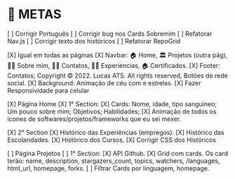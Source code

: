# 🎯 METAS

[ ] Corrigir Português
[ ] Corrigir bug nos Cards Sobremim
[ ] Refatorar Nav.js
[ ] Corrigir texto dos históricos
[ ] Refatorar RepoGrid

[X] Igual em todas as páginas
  [X] Navbar: 🏠 Home, 🏛️ Projetos (outra pág), 💁🏻 Sobre mim, 👨‍🎓 Contatos, 👩‍💻 Experiencias, 🏠 Certificados.
  [X] Footer: Contatos; Copyright © 2022. Lucas ATS. All rights reserved, Botões de rede social.
  [X] Background: Animação de céu com e estrelas.
  [X] Fazer Responsividade para celular

[X] Página Home
 [X] 1° Section:
  [X] Cards: Nome, idade, tipo sanguineo; Um pouco sobre mim; Objetivos; Habilidades;
  [X] Animação de todos os icones de softwares/projetos/frameworks que eu sei mexer.

 [X] 2° Section
  [X] Histórico das Experiências (empregos).
  [X] Histórico das Escolaridades.
  [X] Histórico dos Cursos.
  [X] Corrigir CSS dos Históricos

[ ] Página Projetos
 [ ] 1° Section: 
  [X] API Github.
  [X] Grid com cards. Os card terão: name, description, stargazers_count, topics, watchers, /languages, html_url, homepage, forks.
  [ ] Filtrar Cards por linguagem, homepage.